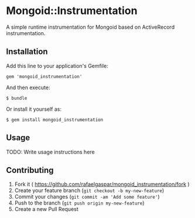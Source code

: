 # Mongoid::Instrumentation

A simple runtime instrumentation for Mongoid based on ActiveRecord instrumentation.

## Installation

Add this line to your application's Gemfile:

    gem 'mongoid_instrumentation'

And then execute:

    $ bundle

Or install it yourself as:

    $ gem install mongoid_instrumentation

## Usage

TODO: Write usage instructions here

## Contributing

1. Fork it ( https://github.com/rafaelgaspar/mongoid_instrumentation/fork )
2. Create your feature branch (`git checkout -b my-new-feature`)
3. Commit your changes (`git commit -am 'Add some feature'`)
4. Push to the branch (`git push origin my-new-feature`)
5. Create a new Pull Request
